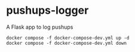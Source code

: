 # pushups-logger
A Flask app to log pushups

```
docker compose -f docker-compose-dev.yml up -d
docker compose -f docker-compose-dev.yml down
```
